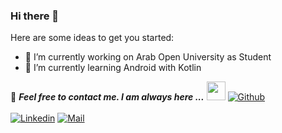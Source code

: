 ### Hi there 👋



Here are some ideas to get you started:

- 🔭 I’m currently working on Arab Open University as Student
- 🌱 I’m currently learning Android with Kotlin

📝 ***Feel free to contact me. I am always here ...*** <img src="https://media.giphy.com/media/WUlplcMpOCEmTGBtBW/giphy.gif" width="30">  [![Github](https://img.shields.io/github/followers/MostafaMohamed2002?label=Follow%20Me&style=social)](https://github.com/MostafaMohamed2002)
<br>
<br>
[![Linkedin](https://img.shields.io/badge/LinkedIn-Mostafa%20Mohamed-blue?logo=Linkedin&logoColor=blue&labelColor=black)](https://www.linkedin.com/in/mostafa-mohamed-635a82168/)
[![Mail](https://img.shields.io/badge/Mostafa0Mohamed2002@gmail.com-blue?logo=Gmail&logoColor=blue&labelColor=black)](mailto:Mostafa0Mohamed2002@gmail.com)
<br>
